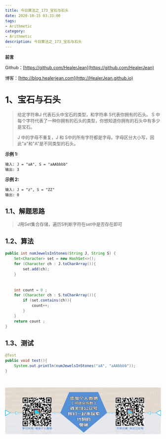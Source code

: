 ```yaml
---
title: 今日算法之_173_宝石与石头
date: 2020-10-15 03:33:00
tags: 
- Arithmetic
category: 
- Arithmetic
description: 今日算法之_173_宝石与石头
---
```


**前言**     

 Github：[https://github.com/HealerJean](https://github.com/HealerJean)         

 博客：[http://blog.healerjean.com](http://HealerJean.github.io)          



# 1、宝石与石头
>  给定字符串J 代表石头中宝石的类型，和字符串 S代表你拥有的石头。 S 中每个字符代表了一种你拥有的石头的类型，你想知道你拥有的石头中有多少是宝石。    
>
> J 中的字母不重复，J 和 S中的所有字符都是字母。字母区分大小写，因此"a"和"A"是不同类型的石头。



**示例 1:**

```
输入: J = "aA", S = "aAAbbbb"
输出: 3
```

**示例 2:**

```
输入: J = "z", S = "ZZ"
输出: 0
```

## 1.1、解题思路 

>  J用Set集合存储，遍历S判断字符在set中是否存在即可



## 1.2、算法

```java
public int numJewelsInStones(String J, String S) {
    Set<Character> set = new HashSet<>();
    for (Character ch : J.toCharArray()){
        set.add(ch);
    }


    int count = 0 ;
    for (Character ch : S.toCharArray()){
        if (set.contains(ch)){
            count++;
        }
    }
    return count ;
}
```




## 1.3、测试 

```java
@Test
public void test(){
    System.out.println(numJewelsInStones("aA", "aAAbbbb"));
}

```



​          

![ContactAuthor](https://raw.githubusercontent.com/HealerJean/HealerJean.github.io/master/assets/img/artical_bottom.jpg)



<link rel="stylesheet" href="https://unpkg.com/gitalk/dist/gitalk.css">

<script src="https://unpkg.com/gitalk@latest/dist/gitalk.min.js"></script> 
<div id="gitalk-container"></div>    
 <script type="text/javascript">
    var gitalk = new Gitalk({
		clientID: `1d164cd85549874d0e3a`,
		clientSecret: `527c3d223d1e6608953e835b547061037d140355`,
		repo: `HealerJean.github.io`,
		owner: 'HealerJean',
		admin: ['HealerJean'],
		id: 'DSf7o0pW5QEVGkYx',
    });
    gitalk.render('gitalk-container');
</script> 



